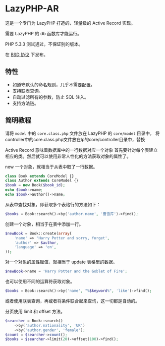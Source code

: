 LazyPHP-AR
===========

这是一个专门为 LazyPHP 打造的，轻量级的 Active Record 实现。

需要 LazyPHP 的 db 函数库才能运行。

PHP 5.3.3 测试通过，不保证别的版本。

在 [BSD 协议](http://en.wikipedia.org/wiki/BSD_licenses) 下发布。

特性
-----

- 如遵守默认的命名规则，几乎不需要配置。
- 支持联表查询。
- 自动过滤所有的参数，防止 SQL 注入。
- 支持方法链。

简明教程
---------

请将 `model` 中的 `core.class.php` 文件放在 LazyPHP 的 `core/model` 目录中，
将controller中的core.class.php文件放在lp的core/controller目录中，替换

Active Record 意味着数据库中的一行数据对应一个对象
首先要针对每个表建立相应的类。然后就可以使用非常人性化的方法获取对象的属性了。

new 一个对象，就相当于从表中取了一行数据。

```php
class Book extends CoreModel {}
class Author extends CoreModel {}
$book = new Book($book_id);
echo $book->name;
echo $book->author()->name;
```

从表中查找对象，即获取多个表格行的方法如下：

```php
$books = Book::search()->by('author.name', '曹雪芹')->find();
```

创建一个对象，相当于在表中添加一行。

```php
$newBook = Book::create(array(
    'name' => 'Harry Potter and sorry, forget',
    'author' => $author,
    'language' => 'en',
));
```

对一个对象的属性赋值，就相当于 update 表格里的数据。

```php
$newBook->name = 'Harry Potter and the Goblet of Fire';
```

也可以使用不同的运算符获取对象。

```php
$books = Book::search()->by('name', "%$keyword%", 'like')->find();
```

或者使用联表查询，再或者将条件联合起来查询，这一切都是自动的。

分页使用 limit 和 offset 方法。

```php
$searcher = Book::search()
    ->by('author.nationality', 'UK')
    ->by('author.gender', 'female');
$count = $searcher->count();
$books = $searcher->limit(20)->offset(100)->find();
```